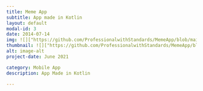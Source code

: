 ```yaml
---
title: Meme App
subtitle: App made in Kotlin
layout: default
modal-id: 3
date: 2014-07-14
img: ![]["https://github.com/ProfessionalwithStandards/MemeApp/blob/main/app/src/main/res/drawable/img.png?raw=true"]
thumbnail: ![]["https://github.com/ProfessionalwithStandards/MemeApp/blob/main/app/src/main/res/drawable/img.png?raw=true"]
alt: image-alt
project-date: June 2021

category: Mobile App
description: App Made in Kotlin

---
```

